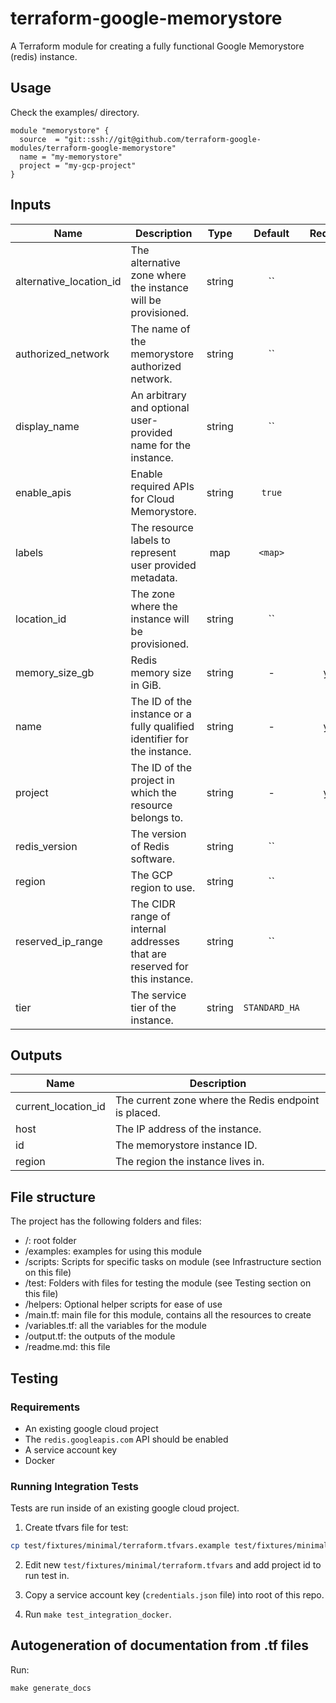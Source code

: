 # terraform-google-memorystore

A Terraform module for creating a fully functional Google Memorystore (redis) instance.

## Usage

Check the examples/ directory.

```hcl
module "memorystore" {
  source  = "git::ssh://git@github.com/terraform-google-modules/terraform-google-memorystore"
  name = "my-memorystore"
  project = "my-gcp-project"
}
```

[^]: (autogen_docs_start)

## Inputs

| Name | Description | Type | Default | Required |
|------|-------------|:----:|:-----:|:-----:|
| alternative\_location\_id | The alternative zone where the instance will be provisioned. | string | `` | no |
| authorized\_network | The name of the memorystore authorized network. | string | `` | no |
| display\_name | An arbitrary and optional user-provided name for the instance. | string | `` | no |
| enable\_apis | Enable required APIs for Cloud Memorystore. | string | `true` | no |
| labels | The resource labels to represent user provided metadata. | map | `<map>` | no |
| location\_id | The zone where the instance will be provisioned. | string | `` | no |
| memory\_size\_gb | Redis memory size in GiB. | string | - | yes |
| name | The ID of the instance or a fully qualified identifier for the instance. | string | - | yes |
| project | The ID of the project in which the resource belongs to. | string | - | yes |
| redis\_version | The version of Redis software. | string | `` | no |
| region | The GCP region to use. | string | `` | no |
| reserved\_ip\_range | The CIDR range of internal addresses that are reserved for this instance. | string | `` | no |
| tier | The service tier of the instance. | string | `STANDARD_HA` | no |

## Outputs

| Name | Description |
|------|-------------|
| current\_location\_id | The current zone where the Redis endpoint is placed. |
| host | The IP address of the instance. |
| id | The memorystore instance ID. |
| region | The region the instance lives in. |

[^]: (autogen_docs_end)

## File structure

The project has the following folders and files:

- /: root folder
- /examples: examples for using this module
- /scripts: Scripts for specific tasks on module (see Infrastructure section on this file)
- /test: Folders with files for testing the module (see Testing section on this file)
- /helpers: Optional helper scripts for ease of use
- /main.tf: main file for this module, contains all the resources to create
- /variables.tf: all the variables for the module
- /output.tf: the outputs of the module
- /readme.md: this file

## Testing

### Requirements

- An existing google cloud project
- The `redis.googleapis.com` API should be enabled
- A service account key
- Docker

### Running Integration Tests

Tests are run inside of an existing google cloud project.

1. Create tfvars file for test:

```sh
cp test/fixtures/minimal/terraform.tfvars.example test/fixtures/minimal/terraform.tfvars
```

2. Edit new `test/fixtures/minimal/terraform.tfvars` and add project id to run test in.

3. Copy a service account key (`credentials.json` file) into root of this repo.

4. Run `make test_integration_docker`.

## Autogeneration of documentation from .tf files

Run:

```
make generate_docs
```